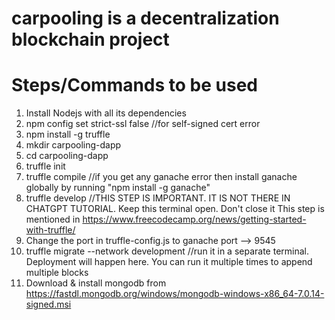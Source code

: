 # carpooling is a decentralization blockchain project
# Steps/Commands to be used 
1. Install Nodejs with all its dependencies
2. npm config set strict-ssl false //for self-signed cert error
3. npm install -g truffle
4. mkdir carpooling-dapp
5. cd carpooling-dapp
6. truffle init
7. truffle compile //if you get any ganache error then install ganache globally by running "npm install -g ganache"
8. truffle develop  //THIS STEP IS IMPORTANT. IT IS NOT THERE IN CHATGPT TUTORIAL. Keep this terminal open. Don't close it
   This step is mentioned in https://www.freecodecamp.org/news/getting-started-with-truffle/
10. Change the port in truffle-config.js to ganache port --> 9545
11. truffle migrate --network development  //run it in a separate terminal. Deployment will happen here. You can run it multiple times to append multiple blocks
12. Download & install mongodb from https://fastdl.mongodb.org/windows/mongodb-windows-x86_64-7.0.14-signed.msi
